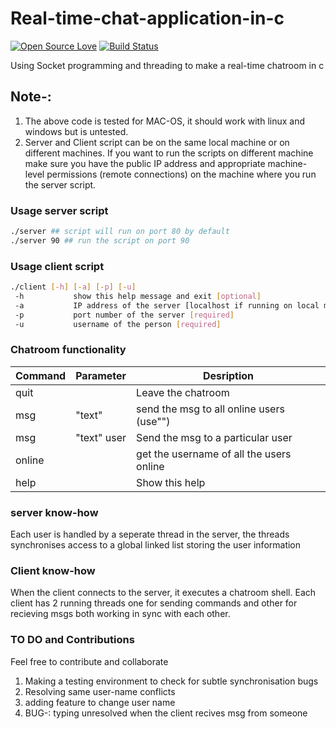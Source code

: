 # Real-time-chat-application-in-c
[![Open Source Love](https://img.shields.io/badge/Open%20Source-%E2%9D%A4-red.svg)](https://github.com/pranavdheer/Real-time-chat-application-in-c)
[![Build Status](https://travis-ci.org/forksociety/PyBeacon.svg?branch=master)](https://github.com/pranavdheer/Real-time-chat-application-in-c)

Using Socket programming and threading to make a real-time chatroom in c 

## Note-: 
1.  The above code is tested for MAC-OS, it should work with linux and windows but is untested. 
2.  Server and Client script can be on the same local machine or on different machines. If you want to run the scripts on     different machine make sure you have the public IP address and appropriate machine-level permissions (remote connections) on the machine where you run the server script.

### Usage server script 
```bash
./server ## script will run on port 80 by default
./server 90 ## run the script on port 90
```
### Usage client script 
```bash
./client [-h] [-a] [-p] [-u]
 -h           show this help message and exit [optional]
 -a           IP address of the server [localhost if running on local machine] [required]
 -p           port number of the server [required]
 -u           username of the person [required]
```
### Chatroom functionality


| Command       | Parameter             | Desription                          |
| ------------- | --------------------- | ----------------------------------- |
| quit          |                       | Leave the chatroom                  |
| msg           |  "text"               | send the msg to all online users (use"")    |
| msg           |   "text" user         | Send the msg to a particular user              |
| online        |                       | get the username of all the users online                    |
| help          |                       | Show this help                      |


### server know-how
Each user is handled by a seperate thread in the server, the threads synchronises access to a global linked list 
storing the user information

### Client know-how
When the client connects to the server, it executes a chatroom shell. Each client has 2 running threads one for sending commands and other for recieving msgs both working in sync with each other.

### TO DO and Contributions
Feel free to contribute and collaborate 
1. Making a testing environment to check for subtle synchronisation bugs
2. Resolving same user-name conflicts
3. adding feature to change user name
4. BUG-: typing unresolved when the client recives msg from someone

